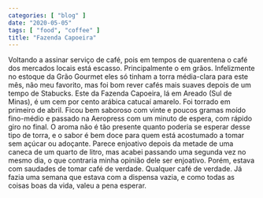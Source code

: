 ```yaml
---
categories: [ "blog" ]
date: "2020-05-05"
tags: [ "food", "coffee" ]
title: "Fazenda Capoeira"
---
```

Voltando a assinar serviço de café, pois em tempos de quarentena o café dos
mercados locais está escasso. Principalmente o em grãos. Infelizmente no
estoque da Grão Gourmet eles só tinham a torra média-clara para este mês, não
meu favorito, mas foi bom rever cafés mais suaves depois de um tempo de
Stabucks. Este da Fazenda Capoeira, lá em Areado (Sul de Minas), é um cem por
cento arábica catucaí amarelo. Foi torrado em primeiro de abril. Ficou bem
saboroso com vinte e poucos gramas moído fino-médio e passado na Aeropress com
um minuto de espera, com rápido giro no final. O aroma não é tão presente
quanto poderia se esperar desse tipo de torra, e o sabor é bem doce para quem
está acostumado a tomar sem açúcar ou adoçante. Parece enjoativo depois da
metade de uma caneca de um quarto de litro, mas acabei passando uma segunda vez
no mesmo dia, o que contraria minha opinião dele ser enjoativo. Porém, estava
com saudades de tomar café de verdade. Qualquer café de verdade. Já fazia uma
semana que estava com a dispensa vazia, e como todas as coisas boas da vida,
valeu a pena esperar.
